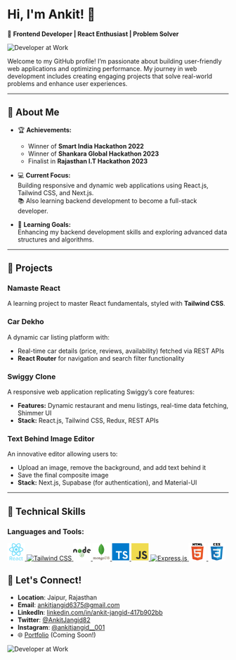 # Hi, I'm Ankit! 👋
🌟 **Frontend Developer | React Enthusiast | Problem Solver**

![Developer at Work](https://user-images.githubusercontent.com/10498744/210012254-234538ff-d198-48aa-8964-37e6fd45d227.gif)


Welcome to my GitHub profile! I’m passionate about building user-friendly web applications and optimizing performance. My journey in web development includes creating engaging projects that solve real-world problems and enhance user experiences.


---

## 🚀 About Me

- 🏆 **Achievements:**  
  - Winner of **Smart India Hackathon 2022**  
  - Winner of **Shankara Global Hackathon 2023**  
  - Finalist in **Rajasthan I.T Hackathon 2023**

- 💻 **Current Focus:**  
  Building responsive and dynamic web applications using React.js, Tailwind CSS, and Next.js.  
  📚 Also learning backend development to become a full-stack developer.

- 🌱 **Learning Goals:**  
  Enhancing my backend development skills and exploring advanced data structures and algorithms.  

---

## 💼 Projects

### **Namaste React**  
A learning project to master React fundamentals, styled with **Tailwind CSS**.  

### **Car Dekho**  
A dynamic car listing platform with:  
- Real-time car details (price, reviews, availability) fetched via REST APIs  
- **React Router** for navigation and search filter functionality  

### **Swiggy Clone**  
A responsive web application replicating Swiggy’s core features:  
- **Features:** Dynamic restaurant and menu listings, real-time data fetching, Shimmer UI  
- **Stack:** React.js, Tailwind CSS, Redux, REST APIs  

### **Text Behind Image Editor**  
An innovative editor allowing users to:  
- Upload an image, remove the background, and add text behind it  
- Save the final composite image  
- **Stack:** Next.js, Supabase (for authentication), and Material-UI  

---

## 🔧 Technical Skills

<h3 align="left">Languages and Tools:</h3>
<p align="left"> 
  <a href="https://reactjs.org/" target="_blank" rel="noreferrer"> 
    <img src="https://raw.githubusercontent.com/devicons/devicon/master/icons/react/react-original-wordmark.svg" alt="React" width="40" height="40"/> 
  </a>
  <a href="https://tailwindcss.com/" target="_blank" rel="noreferrer"> 
    <img src="https://www.vectorlogo.zone/logos/tailwindcss/tailwindcss-icon.svg" alt="Tailwind CSS" width="40" height="40"/> 
  </a>
  <a href="https://nodejs.org" target="_blank" rel="noreferrer"> 
    <img src="https://raw.githubusercontent.com/devicons/devicon/master/icons/nodejs/nodejs-original-wordmark.svg" alt="Node.js" width="40" height="40"/> 
  </a>
  <a href="https://www.mongodb.com/" target="_blank" rel="noreferrer"> 
    <img src="https://raw.githubusercontent.com/devicons/devicon/master/icons/mongodb/mongodb-original-wordmark.svg" alt="MongoDB" width="40" height="40"/> 
  </a>
  <a href="https://www.typescriptlang.org/" target="_blank" rel="noreferrer"> 
    <img src="https://raw.githubusercontent.com/devicons/devicon/master/icons/typescript/typescript-original.svg" alt="TypeScript" width="40" height="40"/> 
  </a>
  <a href="https://developer.mozilla.org/en-US/docs/Web/JavaScript" target="_blank" rel="noreferrer"> 
    <img src="https://raw.githubusercontent.com/devicons/devicon/master/icons/javascript/javascript-original.svg" alt="JavaScript" width="40" height="40"/> 
  </a>
  <a href="https://expressjs.com" target="_blank" rel="noreferrer"> 
    <img src="https://encrypted-tbn0.gstatic.com/images?q=tbn:ANd9GcTI3nGP9w-Ol7H0GYUnDUdCwqnoLwRzoe_cmA&s" alt="Express.js" width="40" height="40"/> 
  </a>
  <a href="https://www.w3.org/html/" target="_blank" rel="noreferrer"> 
    <img src="https://raw.githubusercontent.com/devicons/devicon/master/icons/html5/html5-original-wordmark.svg" alt="HTML5" width="40" height="40"/> 
  </a>
  <a href="https://www.w3schools.com/css/" target="_blank" rel="noreferrer"> 
    <img src="https://raw.githubusercontent.com/devicons/devicon/master/icons/css3/css3-original-wordmark.svg" alt="CSS3" width="40" height="40"/> 
  </a>
</p>

## 🌟 Let's Connect!

- **Location**: Jaipur, Rajasthan
- **Email**: [ankitjangid6375@gmail.com](mailto:ankitjangid2232@gmail.com)
- **LinkedIn**: [linkedin.com/in/ankit-jangid-417b902bb](https://linkedin.com/in/ankit-jangid-417b902bb)
- **Twitter**: [@AnkitJangid82](https://twitter.com/AnkitJangid82)
- **Instagram**: [@ankitjangid__001](https://www.instagram.com/ankitjangid__001)
- 🌐 [Portfolio](https://your-portfolio-link.com) (Coming Soon!)  

![Developer at Work](https://i.gifer.com/JXA0.gif)
